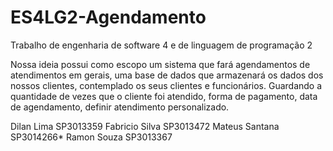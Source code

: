 # ES4LG2-Agendamento
Trabalho de engenharia de software 4 e de linguagem de programação 2

Nossa ideia possui como escopo um sistema que fará agendamentos de atendimentos em gerais, uma base de dados que armazenará os dados dos nossos clientes, contemplado os seus clientes e funcionários. Guardando a quantidade de vezes que o cliente foi atendido, forma de pagamento, data de agendamento, definir atendimento personalizado.

Dilan Lima      SP3013359
Fabricio Silva  SP3013472 
Mateus Santana  SP3014266*
Ramon Souza     SP3013367
